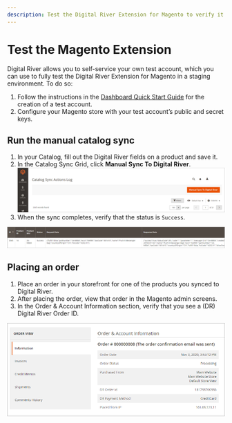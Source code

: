 ```yaml
---
description: Test the Digital River Extension for Magento to verify it works properly.
---
```


# Test the Magento Extension

Digital River allows you to self-service your own test account, which you can use to fully test the Digital River Extension for Magento in a staging environment. To do so:

1. Follow the instructions in the [Dashboard Quick Start Guide](https://docs.digitalriver.com/digital-river-api/administration/dashboard/quick-start-guide) for the creation of a test account.
2. Configure your Magento store with your test account’s public and secret keys.

## Run the manual catalog sync

1. In your Catalog, fill out the Digital River fields on a product and save it.
2. In the Catalog Sync Grid, click **Manual Sync To Digital River**.\
   &#x20; ![](.gitbook/assets/ManualCatalogSync.png)&#x20;
3. When the sync completes, verify that the status is `Success`.

![](.gitbook/assets/SyncResultsTable.png)

## Placing an order

1. Place an order in your storefront for one of the products you synced to Digital River.
2. After placing the order, view that order in the Magento admin screens.
3. In the Order & Account Information section, verify that you see a (DR) Digital River Order ID.&#x20;

![](.gitbook/assets/OrderIDConfirm.png)
